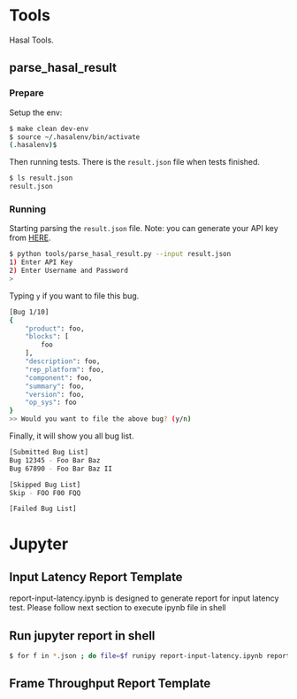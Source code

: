 # Tools

Hasal Tools.

## parse\_hasal\_result

### Prepare

Setup the env:
```bash
$ make clean dev-env
$ source ~/.hasalenv/bin/activate
(.hasalenv)$
```

Then running tests. There is the `result.json` file when tests finished.
```bash
$ ls result.json
result.json
```

### Running

Starting parsing the `result.json` file.
Note: you can generate your API key from [HERE](https://bugzilla.mozilla.org/userprefs.cgi?tab=apikey).
```bash
$ python tools/parse_hasal_result.py --input result.json
1) Enter API Key
2) Enter Username and Password
>
```

Typing `y` if you want to file this bug.
```bash
[Bug 1/10]
{
    "product": foo,
    "blocks": [
        foo
    ],
    "description": foo,
    "rep_platform": foo,
    "component": foo,
    "summary": foo,
    "version": foo,
    "op_sys": foo
}
>> Would you want to file the above bug? (y/n)
```

Finally, it will show you all bug list.
```bash
[Submitted Bug List]
Bug 12345 - Foo Bar Baz
Bug 67890 - Foo Bar Baz II

[Skipped Bug List]
Skip - FOO F00 FQQ

[Failed Bug List]
```


# Jupyter

## Input Latency Report Template
report-input-latency.ipynb is designed to generate report for input latency test. Please follow next section to execute ipynb file in shell

## Run jupyter report in shell

```bash
$ for f in *.json ; do file=$f runipy report-input-latency.ipynb report-$f.ipynb; done
```

## Frame Throughput Report Template



